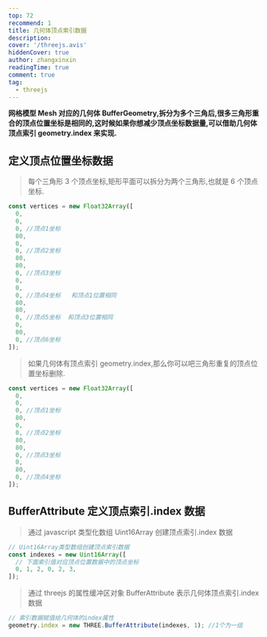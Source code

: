 ```yaml
---
top: 72
recommend: 1
title: 几何体顶点索引数据
description:
cover: '/threejs.avis'
hiddenCover: true
author: zhangxinxin
readingTime: true
comment: true
tag:
  - threejs
---
```


**网格模型 Mesh 对应的几何体 BufferGeometry,拆分为多个三角后,很多三角形重合的顶点位置坐标是相同的,这时候如果你想减少顶点坐标数据量,可以借助几何体顶点索引 geometry.index 来实现.**

## 定义顶点位置坐标数据

> 每个三角形 3 个顶点坐标,矩形平面可以拆分为两个三角形,也就是 6 个顶点坐标.

```js
const vertices = new Float32Array([
  0,
  0,
  0, //顶点1坐标
  80,
  0,
  0, //顶点2坐标
  80,
  80,
  0, //顶点3坐标
  0,
  0,
  0, //顶点4坐标   和顶点1位置相同
  80,
  80,
  0, //顶点5坐标  和顶点3位置相同
  0,
  80,
  0, //顶点6坐标
]);
```

> 如果几何体有顶点索引 geometry.index,那么你可以吧三角形重复的顶点位置坐标删除.

```js
const vertices = new Float32Array([
  0,
  0,
  0, //顶点1坐标
  80,
  0,
  0, //顶点2坐标
  80,
  80,
  0, //顶点3坐标
  0,
  80,
  0, //顶点4坐标
]);
```

## BufferAttribute 定义顶点索引.index 数据

> 通过 javascript 类型化数组 Uint16Array 创建顶点索引.index 数据

```js
// Uint16Array类型数组创建顶点索引数据
const indexes = new Uint16Array([
  // 下面索引值对应顶点位置数据中的顶点坐标
  0, 1, 2, 0, 2, 3,
]);
```

> 通过 threejs 的属性缓冲区对象 BufferAttribute 表示几何体顶点索引.index 数据

```js
// 索引数据赋值给几何体的index属性
geometry.index = new THREE.BufferAttribute(indexes, 1); //1个为一组
```
